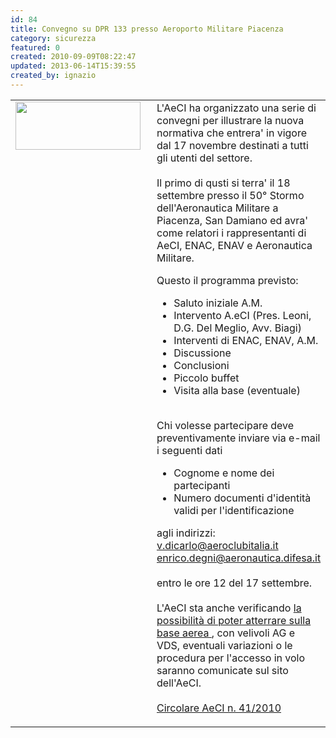 ```yaml
---
id: 84
title: Convegno su DPR 133 presso Aeroporto Militare Piacenza
category: sicurezza
featured: 0
created: 2010-09-09T08:22:47
updated: 2013-06-14T15:39:55
created_by: ignazio
---
```

<table border="0">
 <tbody>
  <tr>
   <td valign="top">
    <img border="0" height="77" src="images/stories/aeci-logo.jpg" style="float: left; padding-right: 10px;" width="200"/>
   </td>
   <td>
    L'AeCI ha organizzato una serie di convegni per illustrare la nuova normativa che entrera' in vigore dal 17 novembre destinati a tutti gli utenti del settore.
    <br/>
    <br/>
    Il primo di qusti si terra' il 18 settembre presso il 50° Stormo dell'Aeronautica Militare a Piacenza, San Damiano ed avra' come relatori i rappresentanti di AeCI, ENAC, ENAV e Aeronautica Militare.
    <p>
     Questo il programma previsto:
    </p>
    <ul>
     <li>
      Saluto iniziale A.M.
     </li>
     <li>
      Intervento A.eCI (Pres. Leoni, D.G. Del Meglio, Avv. Biagi)
     </li>
     <li>
      Interventi di ENAC, ENAV, A.M.
     </li>
     <li>
      Discussione
     </li>
     <li>
      Conclusioni
     </li>
     <li>
      Piccolo buffet
     </li>
     <li>
      Visita alla base (eventuale)
     </li>
    </ul>
    <p>
     <br/>
     Chi volesse partecipare deve preventivamente inviare via e-mail i seguenti dati
    </p>
    <ul>
     <li>
      Cognome e nome dei partecipanti
     </li>
     <li>
      Numero documenti d'identità validi per l'identificazione
     </li>
    </ul>
    <p>
     agli indirizzi:
     <br/>
     <a href="mailto:v.dicarlo@aeroclubitalia.it">
      v.dicarlo@aeroclubitalia.it
     </a>
     <br/>
     <a href="mailto:enrico.degni@aeronautica.difesa.it">
      enrico.degni@aeronautica.difesa.it
     </a>
     <br/>
     <br/>
     entro le ore 12 del 17 settembre.
     <br/>
     <br/>
     L'AeCI sta anche verificando
     <span style="text-decoration: underline;">
      la possibilità di poter atterrare sulla base aerea
     </span>
     , con velivoli AG e VDS, eventuali variazioni o le procedura per l'accesso in volo saranno comunicate sul sito dell'AeCI.
     <br/>
     <br/>
     <a href="download/doc_download/14-convegno-dpr-133-aeroporto-militare-piacenza">
      Circolare AeCI n. 41/2010
     </a>
    </p>
   </td>
  </tr>
 </tbody>
</table>

